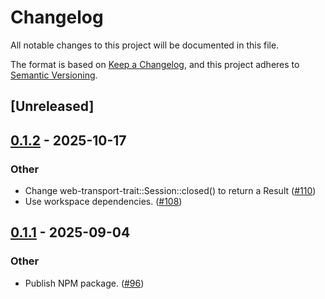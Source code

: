 # Changelog

All notable changes to this project will be documented in this file.

The format is based on [Keep a Changelog](https://keepachangelog.com/en/1.0.0/),
and this project adheres to [Semantic Versioning](https://semver.org/spec/v2.0.0.html).

## [Unreleased]

## [0.1.2](https://github.com/kixelated/web-transport/compare/web-transport-ws-v0.1.1...web-transport-ws-v0.1.2) - 2025-10-17

### Other

- Change web-transport-trait::Session::closed() to return a Result ([#110](https://github.com/kixelated/web-transport/pull/110))
- Use workspace dependencies. ([#108](https://github.com/kixelated/web-transport/pull/108))

## [0.1.1](https://github.com/kixelated/web-transport/compare/web-transport-ws-v0.1.0...web-transport-ws-v0.1.1) - 2025-09-04

### Other

- Publish NPM package. ([#96](https://github.com/kixelated/web-transport/pull/96))
